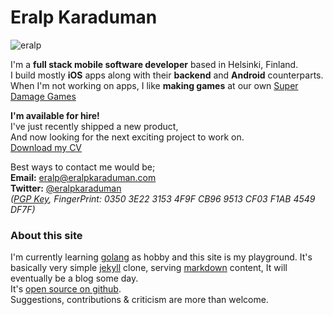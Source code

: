 # Eralp Karaduman

![eralp](https://gravatar.com/avatar/0612a1a35de3e5d07bb2d5b58a254005?s=200)

I'm a **full stack mobile software developer** based in Helsinki, Finland.  
I build mostly **iOS** apps along with their **backend** and **Android** counterparts.  
When I'm not working on apps, I like **making games** at our own [Super Damage Games](http://superdamage.com)

**I'm available for hire!**   
I've just recently shipped a new product,  
And now looking for the next exciting project to work on.  
[Download my CV](https://www.dropbox.com/s/b2num7k90prd0oz/eralp_karaduman_CV_mobile_software_developer.pdf?dl=1)

Best ways to contact me would be;  
**Email:** [eralp@eralpkaraduman.com](mailto:eralp@eralpkaraduman.com)  
**Twitter:** [@eralpkaraduman](http://twitter.com/eralpkaraduman)  
*([PGP Key](https://keybase.io/eralp/key.asc), FingerPrint: 0350 3E22 3153 4F9F CB96 9513 CF03 F1AB 4549 DF7F)*

### About this site

I'm currently learning [golang](http://golang.org) as hobby and this site is my playground. It's basically very simple [jekyll](https://jekyllrb.com) clone, serving [markdown](https://en.wikipedia.org/wiki/Markdown) content, It will eventually be a blog some day.  
It's [open source on github](http://github.com/eralpkaraduman/eralpkaraduman.com).  
Suggestions, contributions & criticism are more than welcome.
